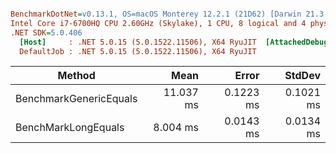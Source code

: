 ``` ini

BenchmarkDotNet=v0.13.1, OS=macOS Monterey 12.2.1 (21D62) [Darwin 21.3.0]
Intel Core i7-6700HQ CPU 2.60GHz (Skylake), 1 CPU, 8 logical and 4 physical cores
.NET SDK=5.0.406
  [Host]     : .NET 5.0.15 (5.0.1522.11506), X64 RyuJIT  [AttachedDebugger]
  DefaultJob : .NET 5.0.15 (5.0.1522.11506), X64 RyuJIT


```
|                 Method |      Mean |     Error |    StdDev |
|----------------------- |----------:|----------:|----------:|
| BenchmarkGenericEquals | 11.037 ms | 0.1223 ms | 0.1021 ms |
|    BenchMarkLongEquals |  8.004 ms | 0.0143 ms | 0.0134 ms |
